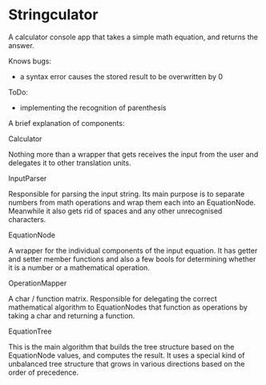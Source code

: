 # Stringculator
A calculator console app that takes a simple math equation, and returns the answer.

Knows bugs:
- a syntax error causes the stored result to be overwritten by 0

ToDo:
- implementing the recognition of parenthesis


A brief explanation of components:

Calculator

Nothing more than a wrapper that gets receives the input from the user and delegates it to other translation units.


InputParser

Responsible for parsing the input string. Its main purpose is to separate numbers from math operations and wrap them each into an EquationNode. Meanwhile it also gets rid of spaces and any other unrecognised characters.


EquationNode

A wrapper for the individual components of the input equation. It has getter and setter member functions and also a few bools for determining whether it is a number or a mathematical operation.


OperationMapper

A char / function matrix. Responsible for delegating the correct mathematical algorithm to EquationNodes that function as operations by taking a char and returning a function.


EquationTree

This is the main algorithm that builds the tree structure based on the EquationNode values, and computes the result. It uses a special kind of unbalanced tree structure that grows in various directions based on the order of precedence.
